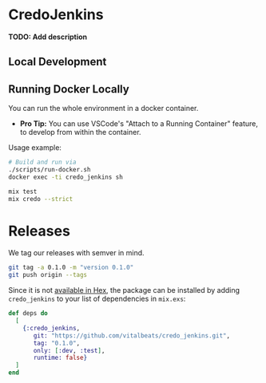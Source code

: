 # CredoJenkins

**TODO: Add description**

## Local Development
## Running Docker Locally

You can run the whole environment in a docker container.
  - **Pro Tip:** You can use VSCode's "Attach to a Running Container" feature, to develop from within the container.

Usage example:
```bash
# Build and run via
./scripts/run-docker.sh
docker exec -ti credo_jenkins sh

mix test
mix credo --strict
```

# Releases
We tag our releases with semver in mind.
```bash
git tag -a 0.1.0 -m "version 0.1.0"
git push origin --tags
```

Since it is not [available in Hex](https://hex.pm/docs/publish), the package can be installed
by adding `credo_jenkins` to your list of dependencies in `mix.exs`:

```elixir
def deps do
  [
    {:credo_jenkins,
       git: "https://github.com/vitalbeats/credo_jenkins.git",
       tag: "0.1.0",
       only: [:dev, :test],
       runtime: false}
  ]
end
```